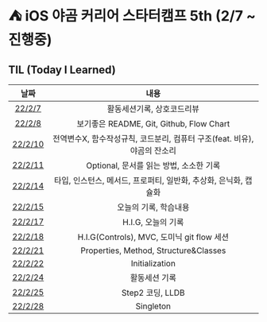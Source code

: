 # ⛺ iOS️ 야곰 커리어 스타터캠프 5th (2/7 ~ 진행중)
## TIL (Today I Learned)
|날짜|내용|
|:---:|:---:|
|[22/2/7](https://github.com/westeastyear/iOS_yagom_careerStater_camp/blob/main/TIL/22:2:7_TIL.md)|활동세션기록, 상호코드리뷰|
|[22/2/8](https://github.com/westeastyear/iOS_yagom_careerStater_camp/blob/main/TIL/22:2:8_TIL.md)|보기좋은 README, Git, Github, Flow Chart|
|[22/2/10](https://github.com/westeastyear/iOS_yagom_careerStater_camp/blob/main/TIL/22:2:10_TIL.md)|전역변수X, 함수작성규칙, 코드분리, 컴퓨터 구조(feat. 비유), 야곰의 잔소리|
|[22/2/11](https://github.com/westeastyear/iOS_yagom_careerStater_camp/blob/main/TIL/22:2:11_TIL.md)|Optional, 문서를 읽는 방법, 소소한 기록|
|[22/2/14](https://github.com/westeastyear/iOS_yagom_careerStater_camp/blob/main/TIL/22:2:14_TIL.md)|타입, 인스턴스, 메서드, 프로퍼티, 일반화, 추상화, 은닉화, 캡슐화|
|[22/2/15](https://github.com/westeastyear/iOS_yagom_careerStater_camp/blob/main/TIL/22:2:15_TIL.md)|오늘의 기록, 학습내용|
|[22/2/17](https://github.com/westeastyear/iOS_yagom_careerStater_camp/blob/main/TIL/22:2:17_TIL.md)|H.I.G, 오늘의 기록|
|[22/2/18](https://github.com/westeastyear/iOS_yagom_careerStater_camp/blob/main/TIL/22:2:18_TIL.md)|H.I.G(Controls), MVC, 도미닉 git flow 세션|
|[22/2/21](https://github.com/westeastyear/iOS_yagom_careerStater_camp/blob/main/TIL/22:2:21_TIL.md)|Properties, Method, Structure&Classes|
|[22/2/22](https://github.com/westeastyear/iOS_yagom_careerStater_camp/blob/main/TIL/22:2:22_TIL.md)|Initialization|
|[22/2/24](https://github.com/westeastyear/iOS_yagom_careerStater_camp/blob/main/TIL/22:2:24_TIL.md)|활동세션 기록|
|[22/2/25](https://github.com/westeastyear/iOS_yagom_careerStater_camp/blob/main/TIL/22:2:25_TIL.md)|Step2 코딩, LLDB|
|[22/2/28](https://github.com/westeastyear/iOS_yagom_careerStater_camp/blob/main/TIL/22:2:28_TIL.md)|Singleton|
